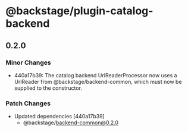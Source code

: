 # @backstage/plugin-catalog-backend

## 0.2.0
### Minor Changes

- 440a17b39: The catalog backend UrlReaderProcessor now uses a UrlReader from @backstage/backend-common, which must now be supplied to the constructor.

### Patch Changes

- Updated dependencies [440a17b39]
  - @backstage/backend-common@0.2.0
